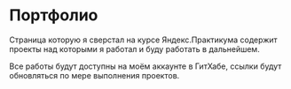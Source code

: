 # Портфолио 

Страница которую я сверстал на курсе Яндекс.Практикума  содержит проекты над которыми я работал и буду работать в дальнейшем.

Все работы будут доступны на моём аккаунте в ГитХабе, ссылки будут обновляться по мере выполнения проектов.
